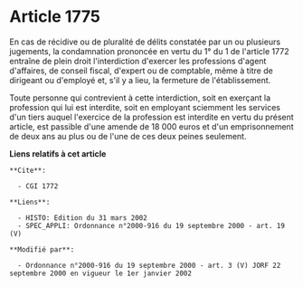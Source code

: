 # Article 1775

En cas de récidive ou de pluralité de délits constatée par un ou plusieurs jugements, la condamnation prononcée en vertu du
1° du 1 de l'article 1772 entraîne de plein droit l'interdiction d'exercer les professions d'agent d'affaires, de conseil
fiscal, d'expert ou de comptable, même à titre de dirigeant ou d'employé et, s'il y a lieu, la fermeture de l'établissement.

Toute personne qui contrevient à cette interdiction, soit en exerçant la profession qui lui est interdite, soit en employant
sciemment les services d'un tiers auquel l'exercice de la profession est interdite en vertu du présent article, est passible
d'une amende de 18 000 euros et d'un emprisonnement de deux ans au plus ou de l'une de ces deux peines seulement.

**Liens relatifs à cet article**

	**Cite**:

	  - CGI 1772

	**Liens**:

	  - HISTO: Edition du 31 mars 2002
	  - SPEC_APPLI: Ordonnance n°2000-916 du 19 septembre 2000 - art. 19 (V)

	**Modifié par**:

	  - Ordonnance n°2000-916 du 19 septembre 2000 - art. 3 (V) JORF 22 septembre 2000 en vigueur le 1er janvier 2002
